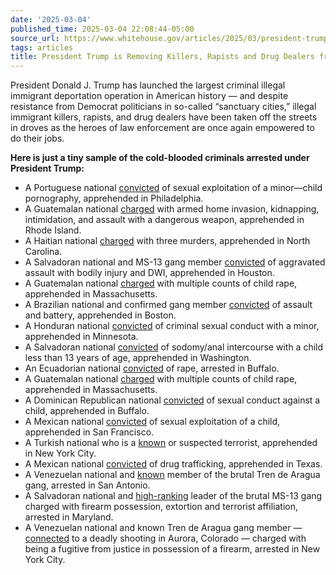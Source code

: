 ```yaml
---
date: '2025-03-04'
published_time: 2025-03-04 22:08:44-05:00
source_url: https://www.whitehouse.gov/articles/2025/03/president-trump-is-removing-killers-rapists-and-drug-dealers-from-our-streets/
tags: articles
title: President Trump is Removing Killers, Rapists and Drug Dealers from Our Streets
---
```

 
President Donald J. Trump has launched the largest criminal illegal
immigrant deportation operation in American history — and despite
resistance from Democrat politicians in so-called “sanctuary cities,”
illegal immigrant killers, rapists, and drug dealers have been taken off
the streets in droves as the heroes of law enforcement are once again
empowered to do their jobs.

**Here is just a tiny sample of the cold-blooded criminals arrested
under President Trump:**

-   A Portuguese national
    [convicted](https://x.com/RapidResponse47/status/1894754621718954244)
    of sexual exploitation of a minor—child pornography, apprehended in
    Philadelphia.
-   A Guatemalan national
    [charged](https://www.ice.gov/news/releases/ice-boston-arrests-illegal-guatemalan-alien-charged-armed-home-invasion-kidnapping)
    with armed home invasion, kidnapping, intimidation, and assault with
    a dangerous weapon, apprehended in Rhode Island.
-   A Haitian national
    [charged](https://www.ice.gov/news/releases/ice-assists-fayetteville-police-department-arrest-alien-charged-3-murders)
    with three murders, apprehended in North Carolina.
-   A Salvadoran national and MS-13 gang member
    [convicted](https://x.com/HSIHouston/status/1889474475114070060) of
    aggravated assault with bodily injury and DWI, apprehended in
    Houston.
-   A Guatemalan national
    [charged](https://www.foxnews.com/us/ice-arrests-illegal-guatemalan-migrant-man-facing-multiple-child-rape-charges-massachusetts?msockid=39cef04a7cdd669717c4e5c87d6467b6)
    with multiple counts of child rape, apprehended in Massachusetts.
-   A Brazilian national and confirmed gang member
    [convicted](https://x.com/ICEgov/status/1894751848231272751) of
    assault and battery, apprehended in Boston.
-   A Honduran national
    [convicted](https://www.fox9.com/news/st-paul-ice-agents-arrest-3-child-sex-predators-immigration-roundup)
    of criminal sexual conduct with a minor, apprehended in Minnesota.
-   A Salvadoran national
    [convicted](https://x.com/RapidResponse47/status/1894751527748657168)
    of sodomy/anal intercourse with a child less than 13 years of age,
    apprehended in Washington.
-   An Ecuadorian national
    [convicted](https://www.foxnews.com/politics/trumps-ice-nabs-child-sex-offenders-among-530-illegal-immigrants-caught-single-day#:~:text=Official%20stats%20show%20that%20as%20of%206%20p.m.%20ET%20on%20Thursday%2C%20there%20were%20373%20criminal%20arrests%20and%20165%20non%2Dcriminal%20arrests%20for%20the%20day.%20That%20includes%20more%20than%201%2C000%20removals%20or%20repatriations.%20The%20agency%20also%20arrested%2016%20gang%20members%2C%20including%20four%20belonging%20to%20the%20bloodthirsty%20Tren%20de%20Aragua.)
    of rape, arrested in Buffalo.
-   A Guatemalan national
    [charged](https://www.foxnews.com/us/ice-arrests-illegal-guatemalan-migrant-man-facing-multiple-child-rape-charges-massachusetts?msockid=39cef04a7cdd669717c4e5c87d6467b6)
    with multiple counts of child rape, apprehended in Massachusetts.
-   A Dominican Republican national
    [convicted](/Users/JKSchneider/Work%20Folders/Downloads/According%20to%20ICE%20records,%20the%20arrests%20included%20one%20in%20Buffalo,%20New%20York%20of%20an%20Ecuadorian%20national%20convicted%20of%20rape.%20Also%20in%20Buffalo,%20agents%20arrested%20Pedro%20Julio%20Mejia,%20a%20national%20from%20the%20Dominican%20Republic%20convicted%20of%20sexual%20conduct%20against%20a%20child.)
    of sexual conduct against a child, apprehended in Buffalo.
-   A Mexican national
    [convicted](https://www.foxnews.com/politics/trumps-ice-nabs-child-sex-offenders-among-530-illegal-immigrants-caught-single-day#:~:text=Meanwhile%2C%20in%20San%20Francisco%2C%20agents%20arrested%20Ariel%20Rene%20Romice%2DPatino%2C%20a%20Mexican%20who%20was%20convicted%20of%20sexual%20exploitation%20of%20a%20child%20and%20sentenced%20to%2062%20months%20in%20prison.)
    of sexual exploitation of a child, apprehended in San Francisco.
-   A Turkish national who is a
    [known](https://www.foxnews.com/politics/trumps-ice-nabs-child-sex-offenders-among-530-illegal-immigrants-caught-single-day#:~:text=In%20New%20York%2C%20agents%20arrested%20Turkish%20national%20Gokhan%20Adriguzel%2C%20who%20is%20a%20known%20or%20suspected%20terrorist%2C%20officials%20say.)
    or suspected terrorist, apprehended in New York City.
-   A Mexican national
    [convicted](https://www.ice.gov/news/releases/ice-rio-grande-valley-federal-partner-investigation-results-sentencing-illegal-alien)
    of drug trafficking, apprehended in Texas.
-   A Venezuelan national and
    [known](https://nypost.com/2025/01/24/us-news/trumps-ice-raids-turn-up-pedos-gangbangers-and-ny-based-suspected-terrorist-as-538-migrants-arrested/)
    member of the brutal Tren de Aragua gang, arrested in San Antonio.
-   A Salvadoran national and
    [high-ranking](https://www.msn.com/en-us/news/crime/high-ranking-ms-13-leader-arrested-in-hyattsville-maryland-ice-says/ar-AA1AdvHf?ocid=BingNewsSerp)
    leader of the brutal MS-13 gang charged with firearm possession,
    extortion and terrorist affiliation, arrested in Maryland.
-   A Venezuelan national and known Tren de Aragua gang member —
    [connected](https://www.ice.gov/news/releases/hsi-new-york-led-arrest-tren-de-aragua-fugitive-found-possession-loaded-firearm)
    to a deadly shooting in Aurora, Colorado — charged with being a
    fugitive from justice in possession of a firearm, arrested in New
    York City.

